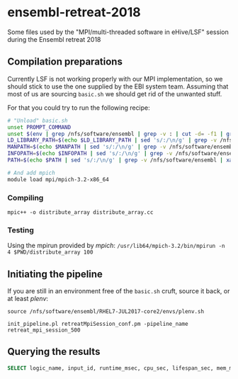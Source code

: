 # ensembl-retreat-2018
Some files used by the "MPI/multi-threaded software in eHive/LSF" session during the Ensembl retreat 2018

## Compilation preparations
Currently LSF is not working properly with our MPI implementation, so we should stick to use the one supplied by the EBI system team.
Assuming that most of us are sourcing `basic.sh` we should get rid of the unwanted stuff.

For that you could try to run the following recipe:

```bash
# "Unload" basic.sh
unset PROMPT_COMMAND
unset $(env | grep /nfs/software/ensembl | grep -v : | cut -d= -f1 | grep -v '^_$')
LD_LIBRARY_PATH=$(echo $LD_LIBRARY_PATH | sed 's/:/\n/g' | grep -v /nfs/software/ensembl | xargs echo | sed 's/ /:/g')
MANPATH=$(echo $MANPATH | sed 's/:/\n/g' | grep -v /nfs/software/ensembl | xargs echo | sed 's/ /:/g')
INFOPATH=$(echo $INFOPATH | sed 's/:/\n/g' | grep -v /nfs/software/ensembl | xargs echo | sed 's/ /:/g')
PATH=$(echo $PATH | sed 's/:/\n/g' | grep -v /nfs/software/ensembl | xargs echo | sed 's/ /:/g')

# And add mpich
module load mpi/mpich-3.2-x86_64
```

### Compiling
`mpic++ -o distribute_array distribute_array.cc`

### Testing
Using the mpirun provided by _mpich_:
`/usr/lib64/mpich-3.2/bin/mpirun -n 4 $PWD/distribute_array 100`

## Initiating the pipeline

If you are still in an environment free of the `basic.sh` cruft, source it back, or at least _plenv_:

```
source /nfs/software/ensembl/RHEL7-JUL2017-core2/envs/plenv.sh
```

`init_pipeline.pl retreatMpiSession_conf.pm -pipeline_name retreat_mpi_session_500`

## Querying the results
```SQL
SELECT logic_name, input_id, runtime_msec, cpu_sec, lifespan_sec, mem_megs FROM job JOIN analysis_base USING (analysis_id) JOIN role USING (role_id) JOIN worker_resource_usage USING (worker_id) WHERE logic_name like "run_cmd%" AND job.status = "DONE" ORDER BY (cpu_sec);
```
